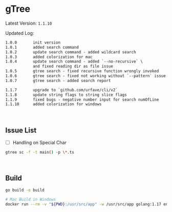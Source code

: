 # gTree

Latest Version: `1.1.10`

Updated Log:

```txt
1.0.0       init version
1.0.1       added search command
1.0.2       update search command - added wildcard search
1.0.3       added colorization for mac
1.0.4       update search command - added `--no-recursive` \
            and fixed reading dir as file issue
1.0.5       gtree search - fixed recursive function wrongly invoked
1.0.6       gtree search - fixed not working without `--pattern` issue
1.0.7       gtree search - added search report

1.1.7       upgrade to `github.com/urfave/cli/v2`
1.1.8       update string flags to string slice flags
1.1.9       fixed bugs - negative number input for search numOfLine
1.1.10      added colorization for windows

```

&nbsp;

## Issue List

- [ ] Handling on Special Char

```bash
gtree sc -f -t main() -p \*.ts

```

&nbsp;

## Build

```bash
go build -o build

# Mac Build in Windows
docker run --rm -v "${PWD}:/usr/src/app" -w /usr/src/app golang:1.17 env GOOS=darwin GOARCH=amd64 go build -o build

```

&nbsp;
